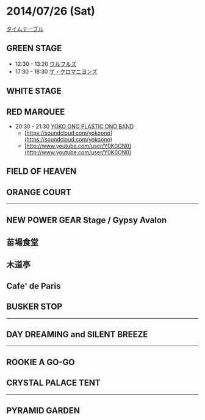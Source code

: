 # 2014/07/26 (Sat)

[タイムテーブル](http://www.fujirockfestival.com/artist/timetable/tt26.asp)

## GREEN STAGE

+ 12:30 - 13:20 [ウルフルズ](http://www.fujirockfestival.com/artist/artistdata.asp?id=3944)
+ 17:30 - 18:30 [ザ・クロマニヨンズ](http://www.fujirockfestival.com/artist/artistdata.asp?id=1116)

## WHITE STAGE


## RED MARQUEE

+ 20:30 - 21:30 [YOKO ONO PLASTIC ONO BAND](http://www.fujirockfestival.com/artist/artistdata.asp?id=3975)
    + [https://soundcloud.com/yokoono](https://soundcloud.com/yokoono)
    + [http://www.youtube.com/user/Y0K0ON0](http://www.youtube.com/user/Y0K0ON0)

## FIELD OF HEAVEN


## ORANGE COURT


---

## NEW POWER GEAR Stage / Gypsy Avalon


## 苗場食堂


## 木道亭


## Cafe' de Paris


## BUSKER STOP


---

## DAY DREAMING and SILENT BREEZE


---

## ROOKIE A GO-GO


## CRYSTAL PALACE TENT


---

## PYRAMID GARDEN

